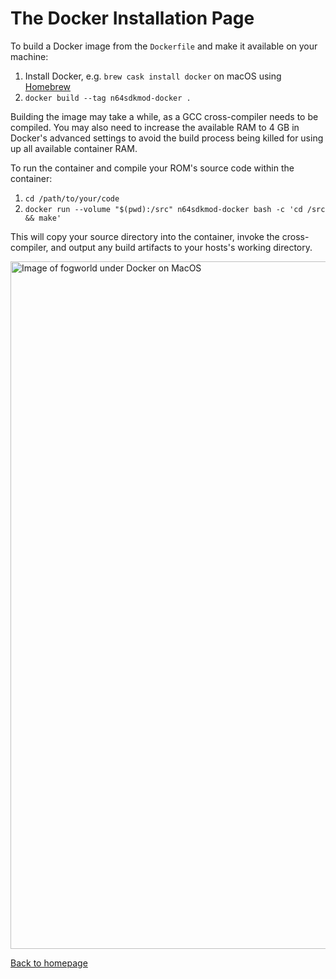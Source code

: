 # The Docker Installation Page

To build a Docker image from the `Dockerfile` and make it available on your machine:

1. Install Docker, e.g. `brew cask install docker` on macOS using [Homebrew](https://brew.sh)
2. `docker build --tag n64sdkmod-docker .`

Building the image may take a while, as a GCC cross-compiler needs to be compiled. You may also need to increase the available RAM to 4 GB in Docker's advanced settings to avoid the build process being killed for using up all available container RAM.

To run the container and compile your ROM's source code within the container:

1. `cd /path/to/your/code`
2. `docker run --volume "$(pwd):/src" n64sdkmod-docker bash -c 'cd /src && make'`

This will copy your source directory into the container, invoke the cross-compiler, and output any build artifacts to your hosts's working directory.

<img src="https://github.com/CrashOveride95/n64sdkmod/raw/master/docker-fogworld-macos.png" alt="Image of fogworld under Docker on MacOS" width="1100"/>

[Back to homepage](index.html)
